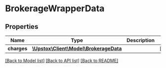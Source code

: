 # BrokerageWrapperData

## Properties
Name | Type | Description | Notes
------------ | ------------- | ------------- | -------------
**charges** | [**\Upstox\Client\Model\BrokerageData**](BrokerageData.md) |  | [optional] 

[[Back to Model list]](../../README.md#documentation-for-models) [[Back to API list]](../../README.md#documentation-for-api-endpoints) [[Back to README]](../../README.md)

